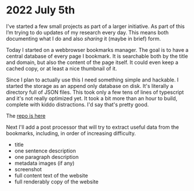 # 2022 July 5th
I've started a few small projects as part of a larger initiative. 
As part of this I’m trying to do updates of my research every day. 
This means both documenting what I do and also *sharing* it (maybe in
brief) form. 

Today I started on a webbrowser bookmarks manager. The goal is to have a central
database of every page I bookmark. It is searchable both by the title and domain, but
also the content of the page itself. It could even keep a cached copy, or at least
a nice thumbnail of it.

Since I plan to actually use this I need something simple and hackable. I started 
the storage as an append only database on disk. It's literally a directory full
of JSON files. This took only a few tens of lines of typescript and it's
not really optimized yet. It took a bit more than an hour to build, complete
with kiddo distractions. I'd say that's pretty good.

The [repo is here](https://github.com/joshmarinacci/boomarks_db)

Next I'll add a post processor that will try to extract useful data from the bookmarks,
including, in order of increasing difficulty.

* title
* one sentence description
* one paragraph description
* metadata images (if any)
* screenshot
* full content text of the website
* full renderably copy of the website

